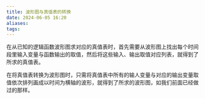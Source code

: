 ```yaml
---
title: 波形图与真值表的转换
date: 2024-06-05 16:20
aliases: 
tags: 
---
```

在从已知的逻辑函数波形图求对应的真值表时，首先需要从波形图上找出每个时间段里输入变量与函数输出的取值，然后将这些输入、输出取值对应列表，就得到了所求的真值表。

在将真值表转换为波形图时，只需将真值表中所有的输人变量与对应的输出变量取值依次排列画成以时间为横轴的波形，就得到了所求的波形图，如我们前面已经做过的那样。

